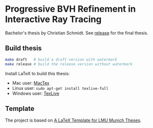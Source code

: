 # Progressive BVH Refinement in Interactive Ray Tracing 

Bachelor's thesis by Christian Schmidt.
See [release](release.pdf) for the final thesis.

## Build thesis

```bash
make draft   # build a draft version with watermark
make release # build the release version without watermark
```

Install LaTeX to build this thesis:

- Mac user: [MacTex](https://www.tug.org/mactex/)
- Linux user: `sudo apt-get install texlive-full`
- Windows user: [TexLive](https://www.tug.org/texlive/windows.html)

## Template 

The project is based on [A LaTeX Template for LMU Munich Theses](https://github.com/changkun/lmu-thesis-latex).